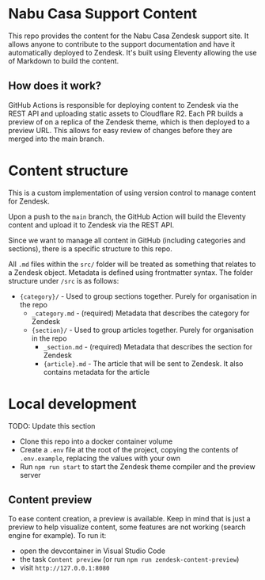 # Nabu Casa Support Content

This repo provides the content for the Nabu Casa Zendesk support site. It allows anyone to contribute to the support documentation and have it automatically deployed to Zendesk. It's built using Eleventy allowing the use of Markdown to build the content.

## How does it work?

GitHub Actions is responsible for deploying content to Zendesk via the REST API and uploading static assets to Cloudflare R2. Each PR builds a preview of on a replica of the Zendesk theme, which is then deployed to a preview URL. This allows for easy review of changes before they are merged into the main branch.

# Content structure

This is a custom implementation of using version control to manage content for Zendesk.

Upon a push to the `main` branch, the GitHub Action will build the Eleventy content and upload it to Zendesk via the REST API.

Since we want to manage all content in GitHub (including categories and sections), there is a specific structure to this repo.

All `.md` files within the `src/` folder will be treated as something that relates to a Zendesk object. Metadata is defined using frontmatter syntax. The folder structure under `/src` is as follows:

- `{category}/` - Used to group sections together. Purely for organisation in the repo
  - `_category.md` - (required) Metadata that describes the category for Zendesk
  - `{section}/` - Used to group articles together. Purely for organisation in the repo
    - `_section.md` - (required) Metadata that describes the section for Zendesk
    - `{article}.md` - The article that will be sent to Zendesk. It also contains metadata for the article

# Local development

TODO: Update this section

- Clone this repo into a docker container volume
- Create a `.env` file at the root of the project, copying the contents of `.env.example`, replacing the values with your own
- Run `npm run start` to start the Zendesk theme compiler and the preview server

## Content preview

To ease content creation, a preview is available. Keep in mind that is just a preview to help visualize content, some features are not working (search engine for example). To run it:

- open the devcontainer in Visual Studio Code
- the task `Content preview` (or run `npm run zendesk-content-preview`)
- visit `http://127.0.0.1:8080`
